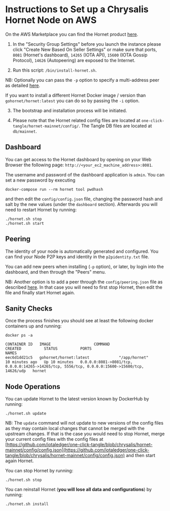 # Instructions to Set up a Chrysalis Hornet Node on AWS

On the AWS Marketplace you can find the Hornet product [here](https://aws.amazon.com/marketplace/pp/B095HWF6JZ). 

1. In the "Security Group Settings" before you launch the instance please click "Create New Based On Seller Settings" or make sure that ports, `8081` (Hornet's dashboard), `14265` (IOTA API), `15600` (IOTA Gossip Protocol), `14626` (Autopeering) are exposed to the Internet. 

2. Run this script: `/bin/install-hornet.sh`. 

NB: Optionally you can pass the  `-p` option to specify a multi-address peer as detailed [here](https://hornet.docs.iota.org/post_installation/peering.html). 

If you want to install a different Hornet Docker image / version than `gohornet/hornet:latest` you can do so by passing the `-i` option. 

3. The bootstrap and installation process will be initiated. 

4. Please note that the Hornet related config files are located at `one-click-tangle/hornet-mainnet/config/`. The Tangle DB files are located at `db/mainnet`. 

## Dashboard

You can get access to the Hornet dashboard by opening on your Web Browser the following page: `http://<your_ec2_machine_address>:8081`. 

The username and password of the dashboard application is `admin`. You can set a new password by executing

```console
docker-compose run --rm hornet tool pwdhash 
```
and then edit the `config/config.json` file, changing the password hash and salt by the new values (under the  `dashboard` section). Afterwards you will need to restart Hornet by running: 

```console
./hornet.sh stop
./hornet.sh start
```

## Peering

The identity of your node is automatically generated and configured. You can find your Node P2P keys and identity in the `p2pidentity.txt` file. 

You can add new peers when installing (`-p` option), or later, by login into the dashboard, and then through the "Peers" menu. 

NB: Another option is to add a peer through the `config/peering.json` file as described [here](https://hornet.docs.iota.org/post_installation/peering.html). In that case you will need to first stop Hornet, then edit the file and finally start Hornet again. 

## Sanity Checks

Once the process finishes you should see at least the following docker containers up and running:

```console
docker ps -a
```

```console
CONTAINER ID   IMAGE                   COMMAND                  CREATED          STATUS          PORTS                                                                                             NAMES
eec6d1dd21c5   gohornet/hornet:latest             "/app/hornet"            10 minutes ago   Up 10 minutes   0.0.0.0:8081->8081/tcp, 0.0.0.0:14265->14265/tcp, 5556/tcp, 0.0.0.0:15600->15600/tcp, 14626/udp   hornet
```

## Node Operations

You can update Hornet to the latest version known by DockerHub by running:

```console
./hornet.sh update
```

NB: The `update` command will not update to new versions of the config files as they may contain local changes that cannot be merged with the upstream changes. If that is the case you would need to stop Hornet, merge your current config files with the config files at [https://github.com/iotaledger/one-click-tangle/blob/chrysalis/hornet-mainnet/config/config.json](https://github.com/iotaledger/one-click-tangle/blob/chrysalis/hornet-mainnet/config/config.json) and then start again Hornet.

You can stop Hornet by running:

```console
./hornet.sh stop
```

You can reinstall Hornet (**you will lose all data and configurations**) by running:

```console
./hornet.sh install
```
